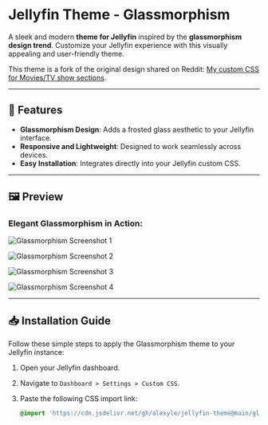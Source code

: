# Jellyfin Theme - Glassmorphism

A sleek and modern **theme for Jellyfin** inspired by the **glassmorphism design trend**. Customize your Jellyfin experience with this visually appealing and user-friendly theme.

This theme is a fork of the original design shared on Reddit: [My custom CSS for Movies/TV show sections](https://www.reddit.com/r/jellyfin/comments/12wpxry/my_custom_css_for_moviestv_show_sections/).

---

## 🎨 Features

- **Glassmorphism Design**: Adds a frosted glass aesthetic to your Jellyfin interface.
- **Responsive and Lightweight**: Designed to work seamlessly across devices.
- **Easy Installation**: Integrates directly into your Jellyfin custom CSS.

---

## 🖼️ Preview

### Elegant Glassmorphism in Action:

![Glassmorphism Screenshot 1](https://github.com/alexyle/jellyfin-theme/assets/53535044/298199066-a7b851a6-303f-8412-a7bc-6362a92e0d0a)

![Glassmorphism Screenshot 2](https://github.com/alexyle/jellyfin-theme/assets/53535044/fdf4ad37-5cd5-4f94-985f-196143d8daf8)

![Glassmorphism Screenshot 3](https://github.com/alexyle/jellyfin-theme/assets/53535044/024a3f5f-f19d-4ad2-825c-23353e630223)

![Glassmorphism Screenshot 4](https://github.com/alexyle/jellyfin-theme/assets/53535044/a7b851a6-303f-4489-a7bc-6362a92e0d0a)

---

## 📥 Installation Guide

Follow these simple steps to apply the Glassmorphism theme to your Jellyfin instance:

1. Open your Jellyfin dashboard.
2. Navigate to `Dashboard > Settings > Custom CSS`.
3. Paste the following CSS import link:

   ```css
   @import 'https://cdn.jsdelivr.net/gh/alexyle/jellyfin-theme@main/glassmorphism/theme.css';

